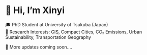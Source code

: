 # 👋 Hi, I’m Xinyi

🎓 PhD Student at University of Tsukuba (Japan)  
🧭 Research Interests: GIS, Compact Cities, CO₂ Emissions, Urban Sustainability, Transportation Geography  

🚧 More updates coming soon....


<!---
huangxinyi233/huangxinyi233 is a ✨ special ✨ repository because its `README.md` (this file) appears on your GitHub profile.
You can click the Preview link to take a look at your changes.。
--->

